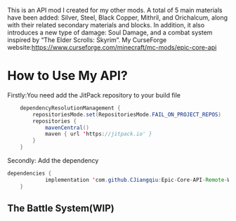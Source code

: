 This is an API mod I created for my other mods. A total of 5 main materials have been added: Silver, Steel, Black Copper, Mithril, and Orichalcum, along with their related secondary materials and blocks. In addition, it also introduces a new type of damage: Soul Damage, and a combat system inspired by “The Elder Scrolls: Skyrim”.
My CurseForge website:https://www.curseforge.com/minecraft/mc-mods/epic-core-api
# How to Use My API?
Firstly:You need add the JitPack repository to your build file
```java
	dependencyResolutionManagement {
		repositoriesMode.set(RepositoriesMode.FAIL_ON_PROJECT_REPOS)
		repositories {
			mavenCentral()
			maven { url 'https://jitpack.io' }
		}
	}
```
Secondly: Add the dependency
```java
dependencies {
	        implementation 'com.github.CJiangqiu:Epic-Core-API-Remote-Workspace:1.20.1'
	}
 ```
## The Battle System(WIP)
